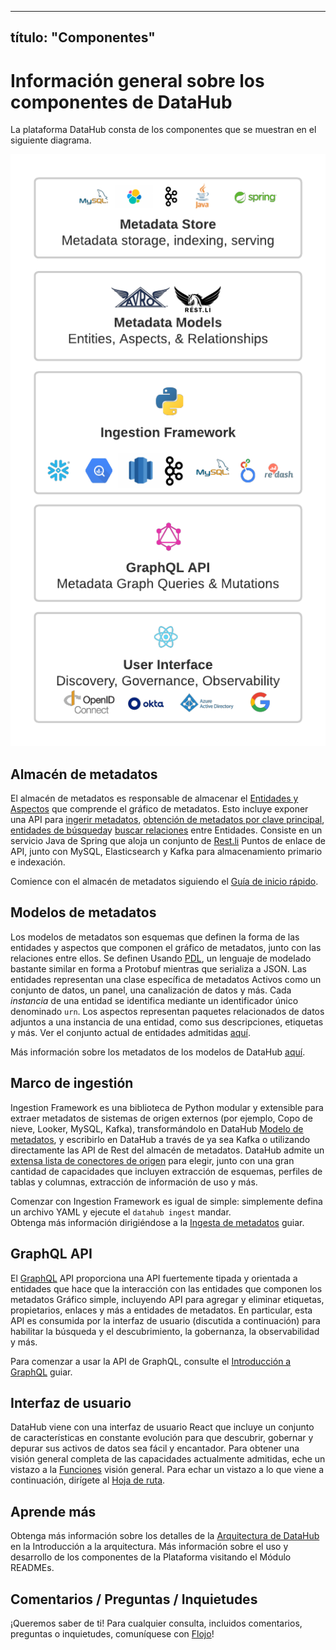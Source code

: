 ***

## título: "Componentes"

# Información general sobre los componentes de DataHub

La plataforma DataHub consta de los componentes que se muestran en el siguiente diagrama.

![DataHub Component Overview](./imgs/datahub-components.png)

## Almacén de metadatos

El almacén de metadatos es responsable de almacenar el [Entidades y Aspectos](https://datahubproject.io/docs/metadata-modeling/metadata-model/) que comprende el gráfico de metadatos. Esto incluye
exponer una API para [ingerir metadatos](https://datahubproject.io/docs/metadata-service#ingesting-entities), [obtención de metadatos por clave principal](https://datahubproject.io/docs/metadata-service#retrieving-entities), [entidades de búsqueda](https://datahubproject.io/docs/metadata-service#search-an-entity)y [buscar relaciones](https://datahubproject.io/docs/metadata-service#get-relationships-edges) entre
Entidades. Consiste en un servicio Java de Spring que aloja un conjunto de [Rest.li](https://linkedin.github.io/rest.li/) Puntos de enlace de API, junto con
MySQL, Elasticsearch y Kafka para almacenamiento primario e indexación.

Comience con el almacén de metadatos siguiendo el [Guía de inicio rápido](https://datahubproject.io/docs/quickstart/).

## Modelos de metadatos

Los modelos de metadatos son esquemas que definen la forma de las entidades y aspectos que componen el gráfico de metadatos, junto con las relaciones entre ellos. Se definen
Usando [PDL](https://linkedin.github.io/rest.li/pdl_schema), un lenguaje de modelado bastante similar en forma a Protobuf mientras que serializa a JSON. Las entidades representan una clase específica de metadatos
Activos como un conjunto de datos, un panel, una canalización de datos y más. Cada *instancia* de una entidad se identifica mediante un identificador único denominado `urn`. Los aspectos representan paquetes relacionados de datos adjuntos
a una instancia de una entidad, como sus descripciones, etiquetas y más. Ver el conjunto actual de entidades admitidas [aquí](https://datahubproject.io/docs/metadata-modeling/metadata-model#exploring-datahubs-metadata-model).

Más información sobre los metadatos de los modelos de DataHub [aquí](https://datahubproject.io/docs/metadata-modeling/metadata-model/).

## Marco de ingestión

Ingestion Framework es una biblioteca de Python modular y extensible para extraer metadatos de sistemas de origen externos (por ejemplo,
Copo de nieve, Looker, MySQL, Kafka), transformándolo en DataHub [Modelo de metadatos](https://datahubproject.io/docs/metadata-modeling/metadata-model/), y escribirlo en DataHub a través de
ya sea Kafka o utilizando directamente las API de Rest del almacén de metadatos. DataHub admite un [extensa lista de conectores de origen](https://datahubproject.io/docs/metadata-ingestion/#installing-plugins) para elegir, junto con
una gran cantidad de capacidades que incluyen extracción de esquemas, perfiles de tablas y columnas, extracción de información de uso y más.

Comenzar con Ingestion Framework es igual de simple: simplemente defina un archivo YAML y ejecute el `datahub ingest` mandar.\
Obtenga más información dirigiéndose a la [Ingesta de metadatos](https://datahubproject.io/docs/metadata-ingestion/) guiar.

## GraphQL API

El [GraphQL](https://graphql.org/) API proporciona una API fuertemente tipada y orientada a entidades que hace que la interacción con las entidades que componen los metadatos
Gráfico simple, incluyendo API para agregar y eliminar etiquetas, propietarios, enlaces y más a entidades de metadatos. En particular, esta API es consumida por la interfaz de usuario (discutida a continuación) para habilitar la búsqueda y el descubrimiento, la gobernanza, la observabilidad
y más.

Para comenzar a usar la API de GraphQL, consulte el [Introducción a GraphQL](https://datahubproject.io/docs/api/graphql/getting-started) guiar.

## Interfaz de usuario

DataHub viene con una interfaz de usuario React que incluye un conjunto de características en constante evolución para que descubrir, gobernar y depurar sus activos de datos sea fácil y encantador.
Para obtener una visión general completa de las capacidades actualmente admitidas, eche un vistazo a la [Funciones](https://datahubproject.io/docs/features/) visión general. Para echar un vistazo a lo que viene a continuación,
dirígete al [Hoja de ruta](https://datahubproject.io/docs/roadmap/).

## Aprende más

Obtenga más información sobre los detalles de la [Arquitectura de DataHub](./architecture/architecture.md) en la Introducción a la arquitectura. Más información sobre el uso y desarrollo de los componentes
de la Plataforma visitando el Módulo READMEs.

## Comentarios / Preguntas / Inquietudes

¡Queremos saber de ti! Para cualquier consulta, incluidos comentarios, preguntas o inquietudes, comuníquese con [Flojo](https://datahubspace.slack.com/join/shared_invite/zt-nx7i0dj7-I3IJYC551vpnvvjIaNRRGw#/shared-invite/email)!
